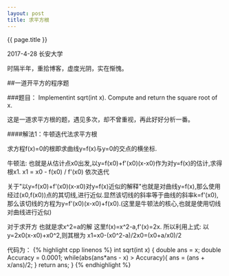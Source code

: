```yaml
---
layout: post
title: 求平方根
---
```


{{ page.title }}

<p class="meta">2017-4-28 长安大学 </p>

时隔半年，重拾博客，虚度光阴，实在惭愧。

##一道开平方的程序题

###题目：
Implementint sqrt(int x).
Compute and return the square root of x.

这是一道求平方根的题，遇见多次，却不曾重视，再此好好分析一番。

####解法1：牛顿迭代法求平方根

求方程f(x)=0的根即求曲线y=f(x)与y=0的交点的横坐标.

牛顿法:
也就是从估计点x0出发,以y=f(x0)+f'(x0)(x-x0)作为对y=f(x)的估计,求得根x1.
x1 = x0 - f(x0) / f'(x0) 依次迭代

关于"以y=f(x0)+f'(x0)(x-x0)对y=f(x)近似的解释"也就是对曲线y=f(x),那么使用经过(x0,f(x0))点的其切线,进行近似.显然该切线的斜率等于曲线的斜率k=f'(x0),那么该切线的方程为y=f'(x0)(x-x0)+f(x0).(这里是牛顿法的核心,也就是使用切线对曲线进行近似)

对于求开方
也就是求x^2=a的解
这里f(x)=x^2-a,f'(x)=2x.
所以利用上式:
以y=2x0(x-x0)+x0^2,则其根为
x1=x0-(x0^2-a)/2x0=(x0+a/x0)/2

代码为：
{% highlight cpp linenos %}
int sqrt(int x) {
    double ans = x;
    double Accuracy = 0.0001;
    while(abs(ans*ans - x) > Accuracy){
        ans = (ans + x/ans)/2;
    }
    return ans;
}
{% endhighlight %}
